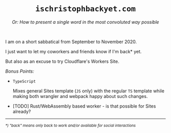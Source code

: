 <h1 align="center"><code>ischristophbackyet.com</code></h1>
<div align="center">

_Or: How to present a single word in the most convoluted way possible_

</div><br />

I am on a short sabbatical from September to November 2020.

I just want to let my coworkers and friends know if I'm back\* yet.

But also as an excuse to try Cloudflare's Workers Site.

_Bonus Points:_

- `TypeScript`

  Mixes general Sites template (`JS` only) with the regular `TS` template
  while making both wrangler and webpack happy about such changes.

- [TODO] Rust/WebAssembly based worker - is that possible for Sites already?

---

<small>_\*) "back" means only back to work and/or available for social interactions_</small>
